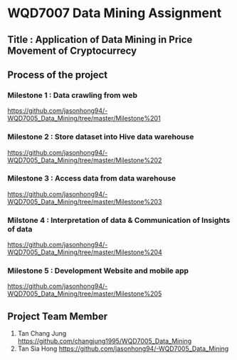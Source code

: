 # WQD7007 Data Mining Assignment
## Title : Application of Data Mining in Price Movement of Cryptocurrecy

## Process of the project
### Milestone 1 : Data crawling from web

https://github.com/jasonhong94/-WQD7005_Data_Mining/tree/master/Milestone%201

### Milestone 2 : Store dataset into Hive data warehouse

https://github.com/jasonhong94/-WQD7005_Data_Mining/tree/master/Milestone%202

### Milestone 3 : Access data from data warehouse

https://github.com/jasonhong94/-WQD7005_Data_Mining/tree/master/Milestone%203

### Milstone 4 : Interpretation of data & Communication of Insights of data  

https://github.com/jasonhong94/-WQD7005_Data_Mining/tree/master/Milestone%204

### Milestone 5 : Development Website and mobile app

https://github.com/jasonhong94/-WQD7005_Data_Mining/tree/master/Milestone%205


## Project Team Member
1) Tan Chang Jung  https://github.com/changjung1995/WQD7005_Data_Mining
2) Tan Sia Hong   https://github.com/jasonhong94/-WQD7005_Data_Mining
